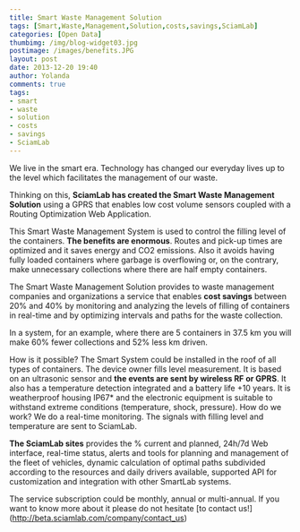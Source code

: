 ```yaml
---
title: Smart Waste Management Solution
tags: [Smart,Waste,Management,Solution,costs,savings,SciamLab]
categories: [Open Data]
thumbimg: /img/blog-widget03.jpg
postimage: /images/benefits.JPG
layout: post
date: 2013-12-20 19:40
author: Yolanda
comments: true
tags:
- smart
- waste
- solution
- costs
- savings
- SciamLab
---
```

We live in the smart era. Technology has changed our everyday lives up to the level which facilitates the management of our waste.

Thinking on this, **SciamLab has created the Smart Waste Management Solution** using a GPRS that enables low cost volume sensors coupled with a Routing Optimization Web Application.

This Smart Waste Management System is used to control the filling level of the containers. **The benefits are enormous**. Routes and pick-up times are optimized and it saves energy and CO2 emissions. Also it avoids having fully loaded containers where garbage is overflowing or, on the contrary, make unnecessary collections where there are half empty containers.

The Smart Waste Management Solution provides to waste management companies and organizations a service that enables **cost savings** between 20% and 40% by monitoring and analyzing the levels of filling of containers in real-time and by optimizing intervals and paths for the waste collection. 

In a system, for an example, where there are 5 containers in 37.5 km you will make 60% fewer collections and 52% less km driven. 

How is it possible? The Smart System could be installed in the roof of all types of containers. The device owner fills level measurement. It is based on an ultrasonic sensor and **the events are sent by wireless RF or GPRS**. It also has a temperature detection integrated and a battery life +10 years. It is weatherproof housing IP67* and the electronic equipment is suitable to withstand extreme conditions (temperature, shock, pressure).
How do we work? We do a real-time monitoring. The signals with filling level and temperature are sent to SciamLab.

**The SciamLab sites** provides the % current and planned,  24h/7d Web interface, real-time status, alerts and tools for planning and management of the fleet of vehicles, dynamic calculation of optimal paths subdivided according to the resources and daily drivers available, supported API for customization and integration with other SmartLab systems. 

The service subscription could be monthly, annual or multi-annual. If you want to know more about it please do not hesitate [to contact us!] (http://beta.sciamlab.com/company/contact_us)

